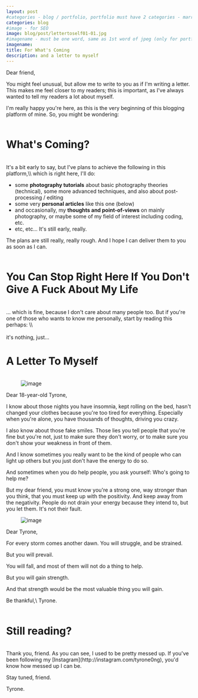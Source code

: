 ```yaml
---
layout: post
#categories - blog / portfolio, portfolio must have 2 categories - marriage / graduations / events
categories: blog
#image - for SEO
image: blog/post/lettertoself01-01.jpg
#imagename - must be one word, same as 1st word of jpeg (only for portfolio)
imagename:
title: For What's Coming
description: and a letter to myself
---
```

Dear friend,

You might feel unusual, but allow me to write to you as if I'm writing a letter. This makes me feel closer to my readers; this is important, as I've always wanted to tell my readers a lot about myself.

I'm really happy you're here, as this is the very beginning of this blogging platform of mine. So, you might be wondering:
<br><br>

What's Coming?
=============
<br>
It's a bit early to say, but I've plans to achieve the following in this platform,\\
which is right here, I'll do:

* some <b>photography tutorials</b> about basic photography theories (technical), some more advanced techniques, and also about post-processing / editing
* some very <b>personal articles</b> like this one (below)
* and occasionally, my <b>thoughts and point-of-views</b> on mainly photography, or maybe some of my field of interest including coding, etc.
* etc, etc... It's still early, really.

The plans are still really, really rough. And I hope I can deliver them to you as soon as I can.
<br><br>

You Can Stop Right Here If You Don't Give A Fuck About My Life
=============
<br>
... which is fine, because I don't care about many people too. But if you're one of those who wants to know me personally, start by reading this perhaps: \\
<br><br>
it's nothing, just...

A Letter To Myself
=============
<figure><br><div class="12u"><span class="image fit"><img src="../../images/blog/post/lettertoself01-01.jpg" alt="image" /></span></div></figure>

Dear 18-year-old Tyrone,

I know about those nights you have insomnia, kept rolling on the bed, hasn't changed your clothes because you're too tired for everything. Especially when you're alone, you have thousands of thoughts, driving you crazy.

I also know about those fake smiles. Those lies you tell people that you're fine but you're not, just to make sure they don't worry, or to make sure you don't show your weakness in front of them.

And I know sometimes you really want to be the kind of people who can light up others but you just don't have the energy to do so.

And sometimes when you do help people, you ask yourself: Who's going to help me?

But my dear friend, you must know you're a strong one, way stronger than you think, that you must keep up with the positivity. And keep away from the negativity. People do not drain your energy because they intend to, but you let them. It's not their fault.

<figure><div class="12u"><span class="image fit"><img src="../../images/blog/post/lettertoself01-02.jpg" alt="image" /></span></div></figure>

Dear Tyrone,

For every storm comes another dawn. You will struggle, and be strained.

But you will prevail.

You will fall, and most of them will not do a thing to help.

But you will gain strength.

And that strength would be the most valuable thing you will gain.

Be thankful,\\
Tyrone.
<br><br>

Still reading?
=============

<br>
Thank you, friend. As you can see, I used to be pretty messed up. If you've been following my [Instagram](http://instagram.com/tyrone0ng), you'd know how messed up I can be.

Stay tuned, friend.

Tyrone.
